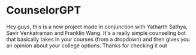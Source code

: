 # CounselorGPT

Hey guys, this is a new project made in conjunction with Yatharth Sathya, Savir Venkatraman and Franklin Wang. It's a really simple counseling bot that basically takes in your courses (from a dropdown) and then gives you an opinion about your college options. Thanks for checking it out
